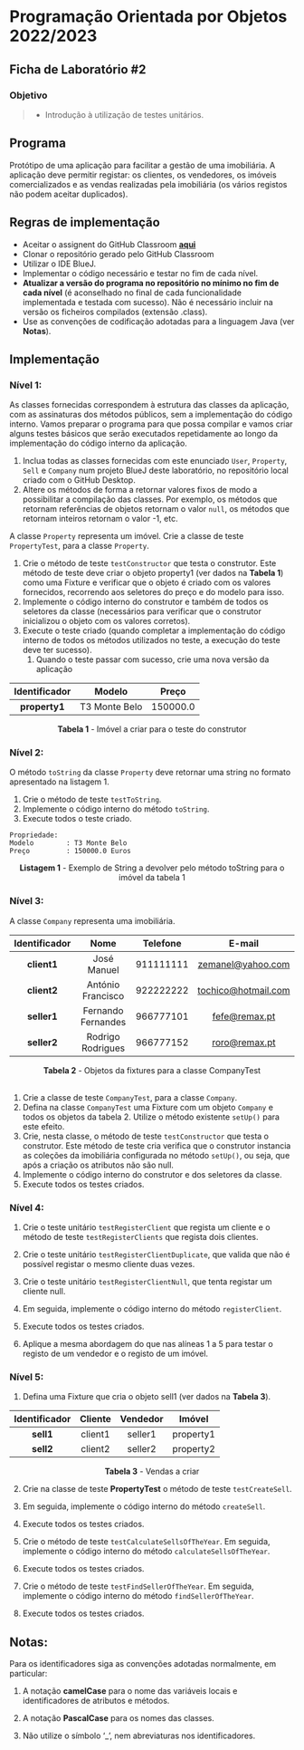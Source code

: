 # Programação Orientada por Objetos 2022/2023

## Ficha de Laboratório #2

### Objetivo

> - Introdução à utilização de testes unitários.

## Programa

Protótipo de uma aplicação para facilitar a gestão de uma imobiliária. A aplicação deve permitir registar: os clientes, os vendedores, os imóveis comercializados e as vendas realizadas pela imobiliária (os vários registos não podem aceitar duplicados).

## Regras de implementação

- Aceitar o assignent do GitHub Classroom [**aqui**](https://classroom.github.com/a/Fc7185QA)
- Clonar o repositório gerado pelo GitHub Classroom
- Utilizar o IDE BlueJ.
- Implementar o código necessário e testar no fim de cada nível.
- **Atualizar a versão do programa no repositório no mínimo no fim de cada nível** (é aconselhado no final de cada funcionalidade implementada e testada com sucesso). Não é necessário incluir na versão os ficheiros compilados (extensão .class).
- Use as convenções de codificação adotadas para a linguagem Java (ver **Notas**).

## Implementação

### Nível 1:

As classes fornecidas correspondem à estrutura das classes da aplicação, com as assinaturas dos métodos públicos, sem a implementação do código interno. Vamos preparar o programa para que possa compilar e vamos criar alguns testes básicos que serão executados repetidamente ao longo da implementação do código interno da aplicação.

1. Inclua todas as classes fornecidas com este enunciado `User`, `Property`, `Sell` e `Company` num projeto BlueJ deste laboratório, no repositório local criado com o GitHub Desktop.
2. Altere os métodos de forma a retornar valores fixos de modo a possibilitar a compilação das classes. Por exemplo, os métodos que retornam referências de objetos retornam o valor `null`, os métodos que retornam inteiros retornam o valor -1, etc.

A classe `Property` representa um imóvel. Crie a classe de teste `PropertyTest`, para a classe `Property`.

1. Crie o método de teste `testConstructor` que testa o construtor. Este método de teste deve criar o objeto property1 (ver dados na **Tabela 1**) como uma Fixture e verificar que o objeto é criado com os valores fornecidos, recorrendo aos seletores do preço e do modelo para isso.
2. Implemente o código interno do construtor e também de todos os seletores da classe (necessários para verificar que o construtor inicializou o objeto com os valores corretos).
3. Execute o teste criado (quando completar a implementação do código interno de todos os métodos utilizados no teste, a execução do teste deve ter sucesso).
   1. Quando o teste passar com sucesso, crie uma nova versão da aplicação

| Identificador | Modelo         | Preço   |
|:-------------:|:--------------:|:-------:|
| **property1**  | T3 Monte Belo | 150000.0 |

<center><strong>Tabela 1</strong> - Imóvel a criar para o teste do construtor</center>

### Nível 2:

O método `toString` da classe `Property` deve retornar uma string no formato apresentado na listagem 1. 

1. Crie o método de teste `testToString`.
2. Implemente o código interno do método `toString`.
3. Execute todos o teste criado.

```shell
Propriedade:
Modelo        : T3 Monte Belo
Preço         : 150000.0 Euros
```

<center><strong>Listagem 1</strong> - Exemplo de String a devolver pelo método toString para o imóvel da tabela 1</center>

### Nível 3:

A classe `Company` representa uma imobiliária. 

| Identificador | Nome             | Telefone  | E-mail                    |
|:-------------:|:----------------:|:---------:|:-------------------------:|
| **client1**   | José Manuel          | 911111111 | zemanel@yahoo.com     |
| **client2**   | António Francisco    | 922222222 | tochico@hotmail.com   |
| **seller1**   | Fernando Fernandes   | 966777101 | fefe@remax.pt         |
| **seller2**   | Rodrigo Rodrigues    | 966777152 | roro@remax.pt         |
<center><strong>Tabela 2</strong> - Objetos da fixtures para a classe CompanyTest</center><br/>

1. Crie a classe de teste `CompanyTest`, para a classe `Company`.
2. Defina na classe `CompanyTest` uma Fixture com um objeto `Company` e todos os objetos da tabela 2. Utilize o método existente `setUp()` para este efeito.
3. Crie, nesta classe, o método de teste `testConstructor` que testa o construtor. Este método de teste cria verifica que o construtor instancia as coleções da imobiliária configurada no método `setUp()`, ou seja, que após a criação os atributos não são null.
4. Implemente o código interno do construtor e dos seletores da classe.
5. Execute todos os testes criados.

### Nível 4:

1. Crie o teste unitário `testRegisterClient` que regista um cliente e o método de teste `testRegisterClients` que regista dois clientes.

2. Crie o teste unitário `testRegisterClientDuplicate`, que valida que não é possível registar o mesmo cliente duas vezes.

3. Crie o teste unitário `testRegisterClientNull`, que tenta registar um cliente null.

4. Em seguida, implemente o código interno do método `registerClient`.

5. Execute todos os testes criados.

6. Aplique a mesma abordagem do que nas alíneas 1 a 5 para testar o registo de um vendedor e o registo de um imóvel.

### Nível 5:

1. Defina uma Fixture que cria o objeto sell1 (ver dados na **Tabela 3**).

| Identificador | Cliente | Vendedor | Imóvel  |
|:-------------:|:-------:|:--------:|:--------:|
| **sell1**     | client1 | seller1  | property1 |
| **sell2**     | client2 | seller2  | property2 |

<center><strong>Tabela 3</strong> - Vendas a criar</center>

2. Crie na classe de teste **PropertyTest** o método de teste `testCreateSell`.

3. Em seguida, implemente o código interno do método `createSell`.

4. Execute todos os testes criados.

5. Crie o método de teste `testCalculateSellsOfTheYear`. Em seguida, implemente o código interno do método `calculateSellsOfTheYear`.

6. Execute todos os testes criados.

7. Crie o método de teste `testFindSellerOfTheYear`. Em seguida, implemente o código interno do método `findSellerOfTheYear`.

8. Execute todos os testes criados.

## **Notas:**

Para os identificadores siga as convenções adotadas normalmente, em particular:

1. A notação **camelCase** para o nome das variáveis locais e identificadores de atributos e métodos.

2. A notação **PascalCase** para os nomes das classes.

3. Não utilize o símbolo ‘_’, nem abreviaturas nos identificadores.
